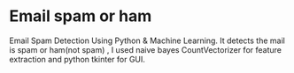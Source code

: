 # Email spam or ham 
Email Spam Detection Using Python &amp; Machine Learning.
It detects the mail is spam or ham(not spam) , I used naive bayes CountVectorizer for feature extraction and python tkinter for GUI.
